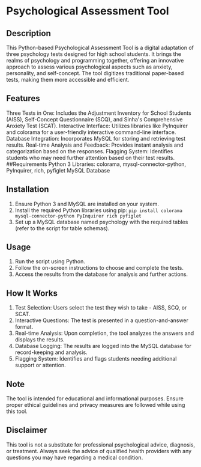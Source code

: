 
# Psychological Assessment Tool
## Description
This Python-based Psychological Assessment Tool is a digital adaptation of three psychology tests designed for high school students. It brings the realms of psychology and programming together, offering an innovative approach to assess various psychological aspects such as anxiety, personality, and self-concept. The tool digitizes traditional paper-based tests, making them more accessible and efficient.

## Features
Three Tests in One: Includes the Adjustment Inventory for School Students (AISS), Self-Concept Questionnaire (SCQ), and Sinha's Comprehensive Anxiety Test (SCAT).
Interactive Interface: Utilizes libraries like PyInquirer and colorama for a user-friendly interactive command-line interface.
Database Integration: Incorporates MySQL for storing and retrieving test results.
Real-time Analysis and Feedback: Provides instant analysis and categorization based on the responses.
Flagging System: Identifies students who may need further attention based on their test results.
##Requirements
Python 3
Libraries: colorama, mysql-connector-python, PyInquirer, rich, pyfiglet
MySQL Database
## Installation
1. Ensure Python 3 and MySQL are installed on your system.
2. Install the required Python libraries using pip:
```pip install colorama mysql-connector-python PyInquirer rich pyfiglet```
4. Set up a MySQL database named psychology with the required tables (refer to the script for table schemas).
## Usage
1. Run the script using Python.
2. Follow the on-screen instructions to choose and complete the tests.
3. Access the results from the database for analysis and further actions.
## How It Works
1. Test Selection: Users select the test they wish to take - AISS, SCQ, or SCAT.
2. Interactive Questions: The test is presented in a question-and-answer format.
3. Real-time Analysis: Upon completion, the tool analyzes the answers and displays the results.
4. Database Logging: The results are logged into the MySQL database for record-keeping and analysis.
5. Flagging System: Identifies and flags students needing additional support or attention.
## Note
The tool is intended for educational and informational purposes.
Ensure proper ethical guidelines and privacy measures are followed while using this tool.
## Disclaimer
This tool is not a substitute for professional psychological advice, diagnosis, or treatment. Always seek the advice of qualified health providers with any questions you may have regarding a medical condition.
